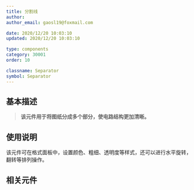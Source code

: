 ```yaml
---
title: 分割线
author: 
author_email: gaosl19@foxmail.com

date: 2020/12/20 10:03:10
updated: 2020/12/20 10:03:10

type: components
category: 30001
order: 10

classname: Separator
symbol: Separator
---
```

## 基本描述

> **该元件用于将图纸分成多个部分，使电路结构更加清晰。**


## 使用说明

该元件可在格式面板中，设置颜色、粗细、透明度等样式，还可以进行水平旋转，翻转等排列操作。

## 相关元件

